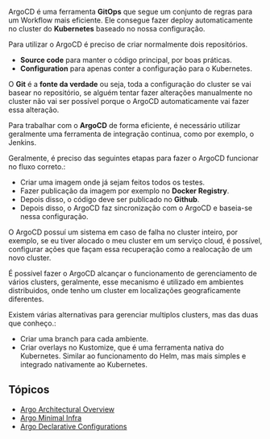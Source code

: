 ArgoCD é uma ferramenta **GitOps** que segue um conjunto de regras para um Workflow mais eficiente. Ele consegue fazer deploy automaticamente no cluster do **Kubernetes** baseado no nossa configuração.

Para utilizar o ArgoCD é preciso de criar normalmente dois repositórios.

* **Source code** para manter o código principal, por boas práticas.
* **Configuration** para apenas conter a configuração para o Kubernetes.

O **Git** é a **fonte da verdade** ou seja, toda a configuração do cluster se vai basear no repositório, se alguém tentar fazer alterações manualmente no cluster não vai ser possível porque o ArgoCD automaticamente vai fazer essa alteração.

Para trabalhar com o **ArgoCD** de forma eficiente, é necessário utilizar geralmente uma ferramenta de integração continua, como por exemplo, o Jenkins.

Geralmente, é preciso das seguintes etapas para fazer o ArgoCD funcionar no fluxo correto.:

* Criar uma imagem onde já sejam feitos todos os testes.
* Fazer publicação da imagem por exemplo no **Docker Registry**.
* Depois disso, o código deve ser publicado no **Github**.
* Depois disso, o ArgoCD faz sincronização com o ArgoCD e baseia-se nessa configuração.

O ArgoCD possuí um sistema em caso de falha no cluster inteiro, por exemplo, se eu tiver alocado o meu cluster em um serviço cloud, é possível, configurar ações que façam essa recuperação como a realocação de um novo cluster.

É possível fazer o ArgoCD alcançar o funcionamento de gerenciamento de vários clusters, geralmente, esse mecanismo é utilizado em ambientes distribuidos, onde tenho um cluster em localizações geograficamente diferentes.

Existem várias alternativas para gerenciar multiplos clusters, mas das duas que conheço.:

* Criar uma branch para cada ambiente.
* Criar overlays no Kustomize, que é uma ferramenta nativa do Kubernetes. Similar ao funcionamento do Helm, mas mais simples e integrado nativamente ao Kubernetes.

## Tópicos

- [Argo Architectural Overview](Argo%20Architectural%20Overview.md)
- [Argo Minimal Infra](Argo%20Minimal%20Infra.md)
- [Argo Declarative Configurations](Argo%20Declarative%20Configurations.md)
